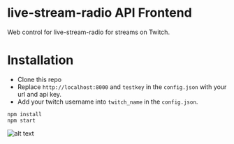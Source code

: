 # live-stream-radio API Frontend
Web control for live-stream-radio for streams on Twitch.

# Installation
- Clone this repo
- Replace ```http://localhost:8000``` and ```testkey``` in the ```config.json``` with your url and api key.
- Add your twitch username into ```twitch_name``` in the ```config.json```.
```
npm install
npm start
```

![alt text](https://i.imgur.com/a3qwNlK.jpg)

